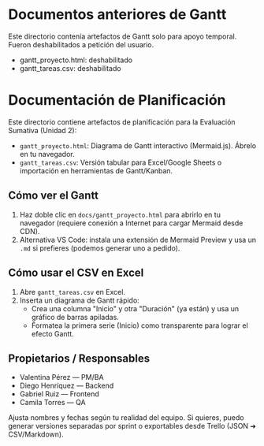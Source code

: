 # Documentos anteriores de Gantt

Este directorio contenía artefactos de Gantt solo para apoyo temporal. Fueron deshabilitados a petición del usuario.

- gantt_proyecto.html: deshabilitado
- gantt_tareas.csv: deshabilitado

# Documentación de Planificación

Este directorio contiene artefactos de planificación para la Evaluación Sumativa (Unidad 2):

- `gantt_proyecto.html`: Diagrama de Gantt interactivo (Mermaid.js). Ábrelo en tu navegador.
- `gantt_tareas.csv`: Versión tabular para Excel/Google Sheets o importación en herramientas de Gantt/Kanban.

## Cómo ver el Gantt

1. Haz doble clic en `docs/gantt_proyecto.html` para abrirlo en tu navegador (requiere conexión a Internet para cargar Mermaid desde CDN).
2. Alternativa VS Code: instala una extensión de Mermaid Preview y usa un `.md` si prefieres (podemos generar uno a pedido).

## Cómo usar el CSV en Excel

1. Abre `gantt_tareas.csv` en Excel.
2. Inserta un diagrama de Gantt rápido:
   - Crea una columna "Inicio" y otra "Duración" (ya están) y usa un gráfico de barras apiladas.
   - Formatea la primera serie (Inicio) como transparente para lograr el efecto Gantt.

## Propietarios / Responsables

- Valentina Pérez — PM/BA
- Diego Henríquez — Backend
- Gabriel Ruiz — Frontend
- Camila Torres — QA

Ajusta nombres y fechas según tu realidad del equipo. Si quieres, puedo generar versiones separadas por sprint o exportables desde Trello (JSON ➜ CSV/Markdown).